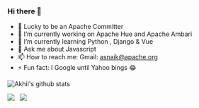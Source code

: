 ### Hi there 👋
- 🌱 Lucky to be an Apache Committer
- 🔭 I’m currently working on Apache Hue and Apache Ambari
- 📗 I’m currently learning Python , Django & Vue
- 💬 Ask me about Javascript
- 📫 How to reach me: Gmail: asnaik@apache.org
- ⚡ Fun fact: I Google until Yahoo bings 😂

![Akhil's github stats](https://github-readme-stats.vercel.app/api?username=akhilsnaik&show_icons=true&theme=gruvbox)

<p align='left'>
<a href="https://twitter.com/akhilsnaik"><img src="https://img.shields.io/badge/Twitter-1DA1F2?style=for-the-badge&logo=twitter&logoColor=white" target='_blank'></a>&nbsp;&nbsp;
<a href="https://www.linkedin.com/in/akhilsnaik/"><img src="https://img.shields.io/badge/LinkedIn-0077B5?style=for-the-badge&logo=linkedin&logoColor=white" target='_blank'></a>
</p>
